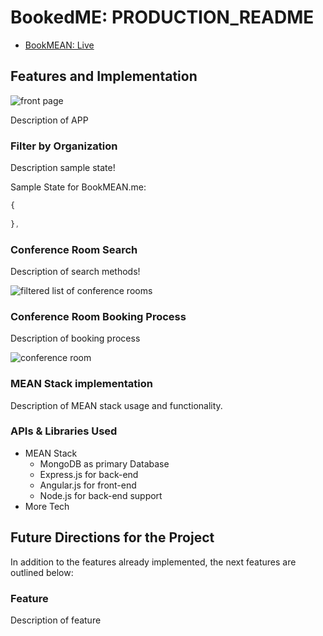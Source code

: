 # BookedME: PRODUCTION_README

- [BookMEAN: Live][live]

[live]: http://www.BookMEAN.me


## Features and Implementation

![front page]()

Description of APP

### Filter by Organization

Description sample state!

Sample State for BookMEAN.me:

```js
{
    
},  
```

### Conference Room Search

Description of search methods!

![filtered list of conference rooms]()

### Conference Room Booking Process

Description of booking process

![conference room]()

### MEAN Stack implementation

Description of MEAN stack usage and functionality.


### APIs & Libraries Used
- MEAN Stack
  + MongoDB as primary Database
  + Express.js for back-end
  + Angular.js for front-end
  + Node.js for back-end support
- More Tech



## Future Directions for the Project

In addition to the features already implemented, the next features are
outlined below:

### Feature
Description of feature
